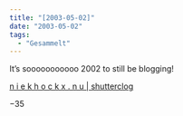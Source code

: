 ```yaml
---
title: "[2003-05-02]"
date: "2003-05-02"
tags:
  - "Gesammelt"
---
```


It’s sooooooooooo 2002 to still be blogging!

[n i e k h o c k x . n u | shutterclog](http://home.planet.nl/%7Enhavd/clog/2003/04/30.htm#a531 "n i e k h o c k x . n u  shutterclog")

−35
